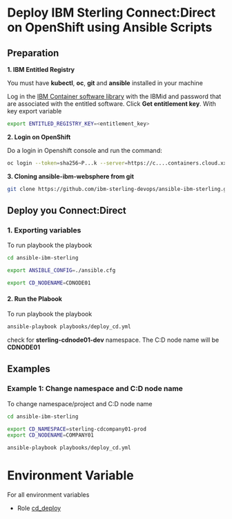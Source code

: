# Deploy IBM Sterling Connect:Direct on OpenShift using Ansible Scripts

## Preparation

**1. IBM Entitled Registry**

You must have **kubectl**, **oc**, **git** and **ansible** installed in your machine

Log in the [IBM Container software library](https://myibm.ibm.com/products-services/containerlibrary) with the IBMid and password that are associated with the entitled software. Click **Get entitlement key**. With key export variable

```bash 
export ENTITLED_REGISTRY_KEY=<entitlement_key>
```

**2. Login on OpenShift**

Do a login in Openshift console and run the command:

```bash 
oc login --token=sha256~P...k --server=https://c....containers.cloud.xxx.com:31234
```

**3. Cloning ansible-ibm-websphere from git**

```bash 
git clone https://github.com/ibm-sterling-devops/ansible-ibm-sterling.git
```




## Deploy you Connect:Direct 

### 1. Exporting variables

To run playbook the playbook

```bash 
cd ansible-ibm-sterling

export ANSIBLE_CONFIG=./ansible.cfg 

export CD_NODENAME=CDNODE01
```

#### 2. Run the Plabook

To run playbook the playbook

```bash 
ansible-playbook playbooks/deploy_cd.yml
```

check for **sterling-cdnode01-dev** namespace. The C:D node name will be **CDNODE01**




## Examples

### Example 1: Change namespace and C:D node name

To change namespace/project and C:D node name

```bash 
cd ansible-ibm-sterling

export CD_NAMESPACE=sterling-cdcompany01-prod
export CD_NODENAME=COMPANY01

ansible-playbook playbooks/deploy_cd.yml
```

# Environment Variable

For all environment variables

* Role [cd_deploy](../../roles/cd_deploy)
